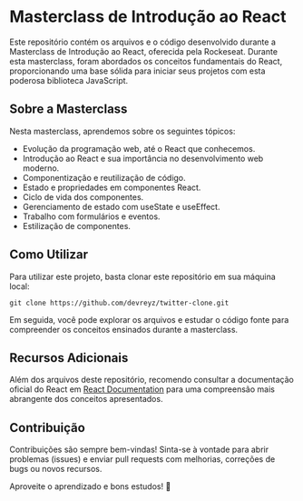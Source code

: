 # Masterclass de Introdução ao React

Este repositório contém os arquivos e o código desenvolvido durante a Masterclass de Introdução ao React, oferecida pela Rockeseat. Durante esta masterclass, foram abordados os conceitos fundamentais do React, proporcionando uma base sólida para iniciar seus projetos com esta poderosa biblioteca JavaScript.

## Sobre a Masterclass

Nesta masterclass, aprendemos sobre os seguintes tópicos:

- Evolução da programação web, até o React que conhecemos.
- Introdução ao React e sua importância no desenvolvimento web moderno.
- Componentização e reutilização de código.
- Estado e propriedades em componentes React.
- Ciclo de vida dos componentes.
- Gerenciamento de estado com useState e useEffect.
- Trabalho com formulários e eventos.
- Estilização de componentes.

## Como Utilizar

Para utilizar este projeto, basta clonar este repositório em sua máquina local:

```
git clone https://github.com/devreyz/twitter-clone.git
```

Em seguida, você pode explorar os arquivos e estudar o código fonte para compreender os conceitos ensinados durante a masterclass.

## Recursos Adicionais

Além dos arquivos deste repositório, recomendo consultar a documentação oficial do React em [React Documentation](https://reactjs.org/docs) para uma compreensão mais abrangente dos conceitos apresentados.

## Contribuição

Contribuições são sempre bem-vindas! Sinta-se à vontade para abrir problemas (issues) e enviar pull requests com melhorias, correções de bugs ou novos recursos.

Aproveite o aprendizado e bons estudos! 🚀